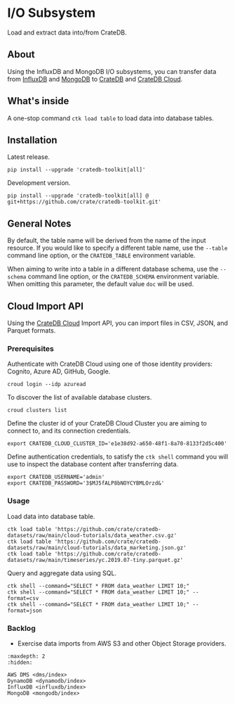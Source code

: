 # I/O Subsystem

Load and extract data into/from CrateDB.

## About
Using the InfluxDB and MongoDB I/O subsystems, you can transfer data from
[InfluxDB] and [MongoDB] to [CrateDB] and [CrateDB Cloud].

## What's inside
A one-stop command `ctk load table` to load data into database tables.


## Installation

Latest release.
```shell
pip install --upgrade 'cratedb-toolkit[all]'
```

Development version.
```shell
pip install --upgrade 'cratedb-toolkit[all] @ git+https://github.com/crate/cratedb-toolkit.git'
```

## General Notes

By default, the table name will be derived from the name of the input resource.
If you would like to specify a different table name, use the `--table` command
line option, or the `CRATEDB_TABLE` environment variable.

When aiming to write into a table in a different database schema, use the
`--schema` command line option, or the `CRATEDB_SCHEMA` environment variable.
When omitting this parameter, the default value `doc` will be used.


## Cloud Import API

Using the [CrateDB Cloud] Import API, you can import files in CSV, JSON, and
Parquet formats.

### Prerequisites
Authenticate with CrateDB Cloud using one of those identity providers:
Cognito, Azure AD, GitHub, Google.
```shell
croud login --idp azuread
```

To discover the list of available database clusters.
```shell
croud clusters list
```

Define the cluster id of your CrateDB Cloud Cluster you are aiming to connect
to, and its connection credentials.
```shell
export CRATEDB_CLOUD_CLUSTER_ID='e1e38d92-a650-48f1-8a70-8133f2d5c400'
```

Define authentication credentials, to satisfy the `ctk shell` command you will
use to inspect the database content after transferring data.
```shell
export CRATEDB_USERNAME='admin'
export CRATEDB_PASSWORD='3$MJ5fALP8bNOYCYBMLOrzd&'
```

### Usage
Load data into database table.
```shell
ctk load table 'https://github.com/crate/cratedb-datasets/raw/main/cloud-tutorials/data_weather.csv.gz'
ctk load table 'https://github.com/crate/cratedb-datasets/raw/main/cloud-tutorials/data_marketing.json.gz'
ctk load table 'https://github.com/crate/cratedb-datasets/raw/main/timeseries/yc.2019.07-tiny.parquet.gz'
```

Query and aggregate data using SQL.
```shell
ctk shell --command="SELECT * FROM data_weather LIMIT 10;"
ctk shell --command="SELECT * FROM data_weather LIMIT 10;" --format=csv
ctk shell --command="SELECT * FROM data_weather LIMIT 10;" --format=json
```

### Backlog
- Exercise data imports from AWS S3 and other Object Storage providers.


```{toctree}
:maxdepth: 2
:hidden:

AWS DMS <dms/index>
DynamoDB <dynamodb/index>
InfluxDB <influxdb/index>
MongoDB <mongodb/index>
```


[CrateDB]: https://github.com/crate/crate
[CrateDB Cloud]: https://console.cratedb.cloud/
[InfluxDB]: https://github.com/influxdata/influxdb
[MongoDB]: https://github.com/mongodb/mongo

